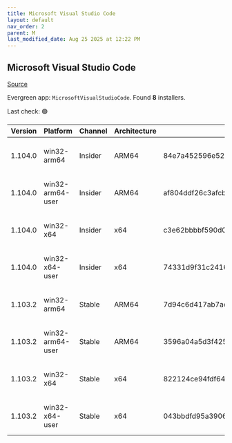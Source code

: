 ```yaml
---
title: Microsoft Visual Studio Code
layout: default
nav_order: 2
parent: M
last_modified_date: Aug 25 2025 at 12:22 PM
---
```


## Microsoft Visual Studio Code

[Source](https://code.visualstudio.com)

Evergreen app: `MicrosoftVisualStudioCode`. Found **8** installers.

Last check: 🟢

| Version | Platform         | Channel | Architecture | Sha256                                                           | URI                                                                                                                                                                                                                                                                                                              |
| ------- | ---------------- | ------- | ------------ | ---------------------------------------------------------------- | ---------------------------------------------------------------------------------------------------------------------------------------------------------------------------------------------------------------------------------------------------------------------------------------------------------------- |
| 1.104.0 | win32-arm64      | Insider | ARM64        | 84e7a452596e52c56276da7f847f46e862ed63a6b7aa17c1c159374c51d2300a | [https://vscode.download.prss.microsoft.com/dbazure/download/insider/ee25c1fab76e99da2f8215debfeba3220dacdb00/VSCodeSetup-arm64-1.104.0-insider.exe](https://vscode.download.prss.microsoft.com/dbazure/download/insider/ee25c1fab76e99da2f8215debfeba3220dacdb00/VSCodeSetup-arm64-1.104.0-insider.exe)         |
| 1.104.0 | win32-arm64-user | Insider | ARM64        | af804ddf26c3afcbbd12ba3b85f1e692a027dc2b75f0d8fe826c9dd0382f0fc1 | [https://vscode.download.prss.microsoft.com/dbazure/download/insider/ee25c1fab76e99da2f8215debfeba3220dacdb00/VSCodeUserSetup-arm64-1.104.0-insider.exe](https://vscode.download.prss.microsoft.com/dbazure/download/insider/ee25c1fab76e99da2f8215debfeba3220dacdb00/VSCodeUserSetup-arm64-1.104.0-insider.exe) |
| 1.104.0 | win32-x64        | Insider | x64          | c3e62bbbbf590d0528a370f28cf4dd61a7fcdab46996b9cbd6c90646e16bec97 | [https://vscode.download.prss.microsoft.com/dbazure/download/insider/ee25c1fab76e99da2f8215debfeba3220dacdb00/VSCodeSetup-x64-1.104.0-insider.exe](https://vscode.download.prss.microsoft.com/dbazure/download/insider/ee25c1fab76e99da2f8215debfeba3220dacdb00/VSCodeSetup-x64-1.104.0-insider.exe)             |
| 1.104.0 | win32-x64-user   | Insider | x64          | 74331d9f31c2416720ea4103471c09238c54965c4763cf3fcfb53b889b0dec14 | [https://vscode.download.prss.microsoft.com/dbazure/download/insider/ee25c1fab76e99da2f8215debfeba3220dacdb00/VSCodeUserSetup-x64-1.104.0-insider.exe](https://vscode.download.prss.microsoft.com/dbazure/download/insider/ee25c1fab76e99da2f8215debfeba3220dacdb00/VSCodeUserSetup-x64-1.104.0-insider.exe)     |
| 1.103.2 | win32-arm64      | Stable  | ARM64        | 7d94c6d417ab7aee7b2a0f82eda722007cf82976df55bb522d2d72f6fb2d2bb6 | [https://vscode.download.prss.microsoft.com/dbazure/download/stable/6f17636121051a53c88d3e605c491d22af2ba755/VSCodeSetup-arm64-1.103.2.exe](https://vscode.download.prss.microsoft.com/dbazure/download/stable/6f17636121051a53c88d3e605c491d22af2ba755/VSCodeSetup-arm64-1.103.2.exe)                           |
| 1.103.2 | win32-arm64-user | Stable  | ARM64        | 3596a04a5d3f4253d558b9c3f7a9c28c02b13e3b971e6691bd951ca80890b21b | [https://vscode.download.prss.microsoft.com/dbazure/download/stable/6f17636121051a53c88d3e605c491d22af2ba755/VSCodeUserSetup-arm64-1.103.2.exe](https://vscode.download.prss.microsoft.com/dbazure/download/stable/6f17636121051a53c88d3e605c491d22af2ba755/VSCodeUserSetup-arm64-1.103.2.exe)                   |
| 1.103.2 | win32-x64        | Stable  | x64          | 822124ce94fdf64fd6347848dc0bfba0fa433a814cbf56e41fca770751bd1646 | [https://vscode.download.prss.microsoft.com/dbazure/download/stable/6f17636121051a53c88d3e605c491d22af2ba755/VSCodeSetup-x64-1.103.2.exe](https://vscode.download.prss.microsoft.com/dbazure/download/stable/6f17636121051a53c88d3e605c491d22af2ba755/VSCodeSetup-x64-1.103.2.exe)                               |
| 1.103.2 | win32-x64-user   | Stable  | x64          | 043bbdfd95a39065861b8e0e77765bfd260f1700b798626977c57865920e63dc | [https://vscode.download.prss.microsoft.com/dbazure/download/stable/6f17636121051a53c88d3e605c491d22af2ba755/VSCodeUserSetup-x64-1.103.2.exe](https://vscode.download.prss.microsoft.com/dbazure/download/stable/6f17636121051a53c88d3e605c491d22af2ba755/VSCodeUserSetup-x64-1.103.2.exe)                       |
